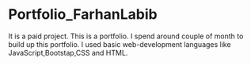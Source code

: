 # Portfolio_FarhanLabib
It is a paid project. This is a portfolio. I spend around couple of month to build up this portfolio. I used basic web-development languages like JavaScript,Bootstap,CSS and HTML.
